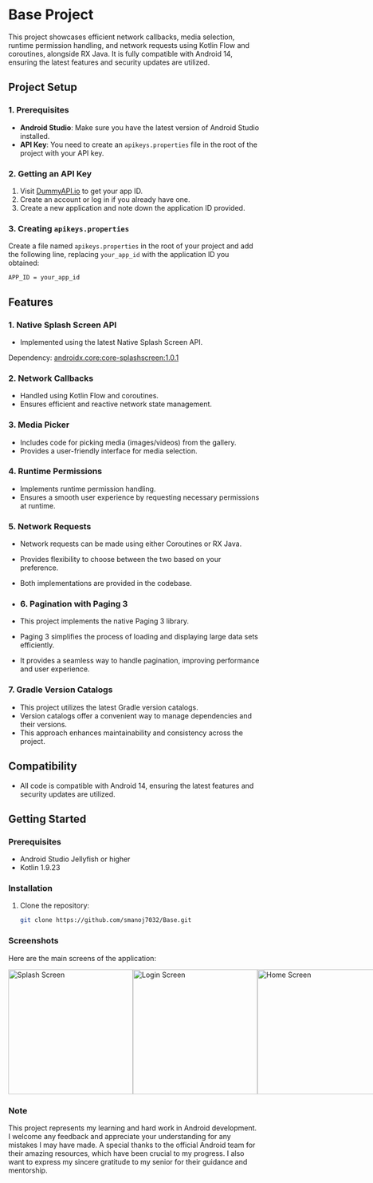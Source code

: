 # Base Project

This project showcases efficient network callbacks, media selection, runtime permission handling,
and network requests using Kotlin Flow and coroutines, alongside RX Java. It is fully compatible
with Android 14, ensuring the latest features and security updates are utilized.

## Project Setup

### 1. Prerequisites

- **Android Studio**: Make sure you have the latest version of Android Studio installed.
- **API Key**: You need to create an `apikeys.properties` file in the root of the project with your
  API key.

### 2. Getting an API Key

1. Visit [DummyAPI.io](https://dummyapi.io/) to get your app ID.
2. Create an account or log in if you already have one.
3. Create a new application and note down the application ID provided.

### 3. Creating `apikeys.properties`

Create a file named `apikeys.properties` in the root of your project and add the following line,
replacing `your_app_id` with the application ID you obtained:

```
APP_ID = your_app_id
```

## Features

### 1. Native Splash Screen API

- Implemented using the latest Native Splash Screen API.

Dependency: [androidx.core:core-splashscreen:1.0.1](https://mvnrepository.com/artifact/androidx.core/core-splashscreen)

### 2. Network Callbacks

- Handled using Kotlin Flow and coroutines.
- Ensures efficient and reactive network state management.

### 3. Media Picker

- Includes code for picking media (images/videos) from the gallery.
- Provides a user-friendly interface for media selection.

### 4. Runtime Permissions

- Implements runtime permission handling.
- Ensures a smooth user experience by requesting necessary permissions at runtime.

### 5. Network Requests

- Network requests can be made using either Coroutines or RX Java.
- Provides flexibility to choose between the two based on your preference.
- Both implementations are provided in the codebase.

- ### 6. Pagination with Paging 3

- This project implements the native Paging 3 library.
- Paging 3 simplifies the process of loading and displaying large data sets efficiently.
- It provides a seamless way to handle pagination, improving performance and user experience.

### 7. Gradle Version Catalogs

- This project utilizes the latest Gradle version catalogs.
- Version catalogs offer a convenient way to manage dependencies and their versions.
- This approach enhances maintainability and consistency across the project.

## Compatibility

- All code is compatible with Android 14, ensuring the latest features and security updates are
  utilized.

## Getting Started

### Prerequisites

- Android Studio Jellyfish or higher
- Kotlin 1.9.23

### Installation

1. Clone the repository:
   ```bash
   git clone https://github.com/smanoj7032/Base.git

### Screenshots

Here are the main screens of the application:

<div style="display: flex; justify-content: space-between;">
  <img src="https://github.com/user-attachments/assets/c45d29f8-73aa-4d44-a3ed-479046175603" alt="Splash Screen" width="250"/>
  <img src="https://github.com/user-attachments/assets/79f56ef2-9b0e-4163-b645-cc65c0d144f3" alt="Login Screen" width="250"/>
  <img src="https://github.com/user-attachments/assets/47bc4c4b-93c1-4c51-9f00-a69ba931c521" alt="Home Screen" width="250"/>
</div>

### Note

This project represents my learning and hard work in Android development. I welcome any feedback and
appreciate your understanding for any mistakes I may have made.
A special thanks to the official Android team for their amazing resources, which have
been crucial to my progress. I also want to express my sincere gratitude to my senior for their
guidance and mentorship.